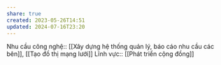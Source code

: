 ```yaml
---
share: true
created: 2023-05-26T14:51
updated: 2024-07-16T23:20
---
```

Nhu cầu công nghệ:: [[Xây dựng hệ thống quản lý, báo cáo nhu cầu các bên]], [[Tạo đồ thị mạng lưới]]
Lĩnh vực:: [[Phát triển cộng đồng]]

